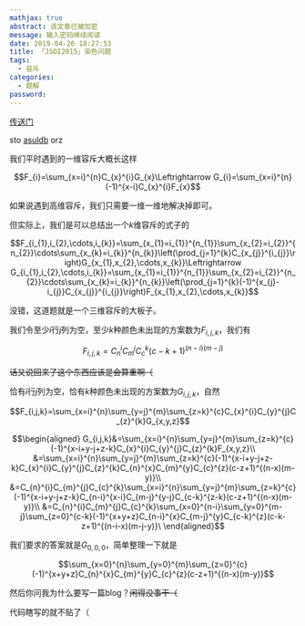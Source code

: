 ```yaml
---
mathjax: true
abstract: 该文章已被加密
message: 输入密码继续阅读
date: 2019-04-26 18:27:53
title: 「JSOI2015」染色问题
tags:
  - 容斥
categories:
  - 题解
password:
---
```

[传送门](https://www.lydsy.com/JudgeOnline/problem.php?id=4487)

sto [asuldb](https://www.cnblogs.com/asuldb/p/10775580.html) orz

<!-- more -->

我们平时遇到的一维容斥大概长这样

$$F_{i}=\sum_{x=i}^{n}C_{x}^{i}G_{x}\Leftrightarrow G_{i}=\sum_{x=i}^{n}(-1)^{x-i}C_{x}^{i}F_{x}$$

如果说遇到高维容斥，我们只需要一维一维地解决掉即可。

但实际上，我们是可以总结出一个$k$维容斥的式子的

$$F_{i_{1},i_{2},\cdots,i_{k}}=\sum_{x_{1}=i_{1}}^{n_{1}}\sum_{x_{2}=i_{2}}^{n_{2}}\cdots\sum_{x_{k}=i_{k}}^{n_{k}}\left(\prod_{j=1}^{k}C_{x_{j}}^{i_{j}}\right)G_{x_{1},x_{2},\cdots,x_{k}}\Leftrightarrow G_{i_{1},i_{2},\cdots,i_{k}}=\sum_{x_{1}=i_{1}}^{n_{1}}\sum_{x_{2}=i_{2}}^{n_{2}}\cdots\sum_{x_{k}=i_{k}}^{n_{k}}\left(\prod_{j=1}^{k}(-1)^{x_{j}-i_{j}}C_{x_{j}}^{i_{j}}\right)F_{x_{1},x_{2},\cdots,x_{k}}$$

没错，这道题就是一个三维容斥的大板子。

我们令至少$i$行$j$列为空，至少$k$种颜色未出现的方案数为$F_{i,j,k}$，我们有

$$F_{i,j,k}=C_{n}^{i}C_{m}^{j}C_{c}^{k}(c-k+1)^{(n-i)(m-j)}$$

~~话又说回来了这个东西应该是会算重啊（~~

恰有$i$行$j$列为空，恰有$k$种颜色未出现的方案数为$G_{i,j,k}$，自然

$$F_{i,j,k}=\sum_{x=i}^{n}\sum_{y=j}^{m}\sum_{z=k}^{c}C_{x}^{i}C_{y}^{j}C_{z}^{k}G_{x,y,z}$$

$$\begin{aligned}
G_{i,j,k}&=\sum_{x=i}^{n}\sum_{y=j}^{m}\sum_{z=k}^{c}(-1)^{x-i+y-j+z-k}C_{x}^{i}C_{y}^{j}C_{z}^{k}F_{x,y,z}\\
&=\sum_{x=i}^{n}\sum_{y=j}^{m}\sum_{z=k}^{c}(-1)^{x-i+y-j+z-k}C_{x}^{i}C_{y}^{j}C_{z}^{k}C_{n}^{x}C_{m}^{y}C_{c}^{z}(c-z+1)^{(n-x)(m-y)}\\
&=C_{n}^{i}C_{m}^{j}C_{c}^{k}\sum_{x=i}^{n}\sum_{y=j}^{m}\sum_{z=k}^{c}(-1)^{x-i+y-j+z-k}C_{n-i}^{x-i}C_{m-j}^{y-j}C_{c-k}^{z-k}(c-z+1)^{(n-x)(m-y)}\\
&=C_{n}^{i}C_{m}^{j}C_{c}^{k}\sum_{x=0}^{n-i}\sum_{y=0}^{m-j}\sum_{z=0}^{c-k}(-1)^{x+y+z}C_{n-i}^{x}C_{m-j}^{y}C_{c-k}^{z}(c-k-z+1)^{(n-i-x)(m-j-y)}\
\end{aligned}$$

我们要求的答案就是$G_{0,0,0}$，简单整理一下就是

$$\sum_{x=0}^{n}\sum_{y=0}^{m}\sum_{z=0}^{c}(-1)^{x+y+z}C_{n}^{x}C_{m}^{y}C_{c}^{z}(c-z+1)^{(n-x)(m-y)}$$

然后你问我为什么要写一篇blog？~~闲得没事干（~~

代码瞎写的就不贴了（
